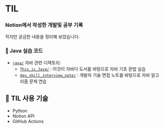 # TIL

### Notion에서 작성한 개발및 공부 기록
작지만 궁금한 내용을 정리해 보았습니다.



### :test_tube: Java 실습 코드

- [`java/`](./java) 자바 관련 디렉토리:
  - [`This_is_Java/`](./java/This_is_Java) : 이것이 자바다 도서를 바탕으로 자바 기초 문법 실습
  - [`dev_skill_interview_note/`](./java/dev_skill_interview_note) : 개발자 기술 면접 노트를 바탕으로 자바 알고리즘 문제 연습


## 📌 TIL 사용 기술

- Python
- Notion API
- GitHub Actions
